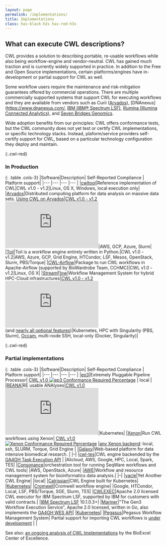 ```yaml
---
layout: page
permalink: /implementations/
title: Implementations
class: has-black-h2s has-red-h3s
---
```


## What can execute CWL descriptions?
CWL provides a
solution to describing portable, re-usable workflows while also
being workflow-engine and vendor-neutral.
CWL has gained much traction and is currently widely
supported in practice. In addition to the Free and Open Source implementations, certain platforms/engines have in-development or partial support for CWL as well.  

Some workflow users require the maintenance and risk-mitigation
guarantees offered by commercial operations. There are multiple
commercially supported systems that support CWL for executing
workflows and they are available from vendors such as Curii
([Arvados](https://arvados.org/)), [DNAnexus](https://www.dnanexus.com/, [IBM (IBM® Spectrum LSF)](https://www.ibm.com/analytics/spectrum-computing), [Illumina
(Illumina Connected Analytics)](https://www.illumina.com/products/by-type/informatics-products/connected-analytics.html?scid=2021-269ECL4851), and [Seven Bridges Genomics](https://www.sevenbridges.com/).

Wide adoption benefits from our principles: CWL offers 
conformance tests, but the CWL community does not yet test or certify
CWL implementations, or specific technology stacks. Instead, 
plaform/service providers self-certify support for CWL, based on a
particular technology configuration they deploy and maintain.

{:.cwl-red}
### In Production

{: .table .cols-3}
|Software|Description| Self-Reported Compliance | Platform support|
|--- |--- |--- |--- |
|[cwltool](https://github.com/common-workflow-language/cwltool)|Reference implementation of CWL|CWL v1.0 - v1.2|Linux, OS X, Windows, local execution only|
|[Arvados](https://arvados.org/)|Distributed computing platform for data analysis on massive data sets. [Using CWL on Arvados](https://doc.arvados.org/user/cwl/cwl-runner.html)|[CWL v1.0 - v1.2 ![Required](https://badgen.net/https/jutro-4zz18-ytx3kamvs9vo8q5.collections.jutro.arvadosapi.com/required.json?icon=commonwl)](https://dev.arvados.org/projects/arvados/wiki/CWL_Conformance)|AWS, GCP, Azure, Slurm|
|[Toil](https://github.com/BD2KGenomics/toil)|Toil is a workflow engine entirely written in Python.|CWL v1.0 - v1.2|AWS, Azure, GCP, Grid Engine, HTCondor, LSF, Mesos, OpenStack, Slurm, PBS/Torque|
|[CWL-Airflow](https://github.com/Barski-lab/cwl-airflow)|Package to run CWL workflows in Apache-Airflow (supported by BioWardrobe Team, CCHMC)|CWL v1.0 - v1.2|Linux, OS X|
|[StreamFlow](https://streamflow.di.unito.it/)|Workflow Management System for hybrid HPC-Cloud infrastructures|[CWL v1.0 - v1.2 ![Required](https://badgen.net/https/streamflow.di.unito.it/cwl-conformance/v1.2/required.json?icon=commonwl)](https://github.com/alpha-unito/streamflow#cwl-compatibility)<br />(and [nearly all optional features](https://github.com/alpha-unito/streamflow#cwl-compatibility))|Kubernetes, HPC with Singularity (PBS, Slurm), [Occam](https://c3s.unito.it/index.php/super-computer), multi-node SSH, local-only (Docker, Singularity)|

{:.cwl-red}
### Partial implementations

{: .table .cols-3}
|Software|Description| Self-Reported Compliance | Platform support|
|--- |--- |--- |--- |
|[ep3](https://github.com/tom-tan/ep3)|Extremely Pluggable Pipeline Processor| <a href="https://github.com/tom-tan/ep3#conformance-tests-for-cwl-v10-for-the-latest-release">CWL v1.0 <img src="https://badgen.net/https/raw.githubusercontent.com/tom-tan/conformance/master/conformance/ep3/cwl_v1.0/ep3_latest/required.json?icon=commonwl" alt="ep3 Conformance Required Percentage"></a> | local |
|[REANA](https://docs.reana.io/)|RE usable ANAlyses|[CWL v1.0 ![Required](https://badgen.net/https/raw.githubusercontent.com/reanahub/reana-workflow-engine-cwl/master/badges/v1.0/required.json?icon=commonwl)](https://github.com/reanahub/reana-workflow-engine-cwl#cwl-v10)|Kubernetes|
|[Xenon](https://nlesc.github.io/Xenon/)|Run CWL workflows using Xenon| <a href="https://github.com/xenon-middleware/xenonflow#cwl-compliance-v10">CWL v1.0 <img src="https://badgen.net/https/raw.githubusercontent.com/xenon-middleware/xenon-flow/gh-pages/badges/required.json?icon=commonwl" alt="Xenon Conformance Required Percentage"></a> |[any Xenon backend](https://nlesc.github.io/Xenon/): local, ssh, SLURM, Torque, Grid Engine |
|[Galaxy](https://galaxyproject.org/)|Web-based platform for data intensive biomedical research. | |&#8211;|
|[cwl-tes](https://github.com/ohsu-comp-bio/cwl-tes)|CWL engine backended by the [GA4GH Task Execution API](https://github.com/ga4gh/task-execution-schemas) | |Alicloud, AWS, Google, HPC, Local, Spark, TES|
|[Consonance](https://github.com/Consonance/consonance)|orchestration tool for running SeqWare workflows and CWL tools| |AWS, OpenStack, Azure|
|[AWE](https://github.com/MG-RAST/AWE)|Workflow and resource management system for bioinformatics data analysis.| |&#8211;|
|[yacle](https://github.com/otiai10/yacle)|Yet Another CWL Engine| |local|
|[Calrissian](https://github.com/Duke-GCB/calrissian)|CWL Engine built for Kubernetes| |[Kubernetes](https://kubernetes.io/)|
|[Cromwell](https://github.com/broadinstitute/cromwell)|Cromwell workflow engine| |Google, HTCondor, Local, LSF, PBS/Torque, SGE, Slurm, TES|
|[CWLEXEC](https://github.com/IBMSpectrumComputing/cwlexec)|Apache 2.0 licensed CWL executor for IBM Spectrum LSF, supported by IBM for customers with valid contracts.| |[IBM Spectrum LSF](https://developer.ibm.com/storage/products/ibm-spectrum-lsf/#) 10.1.0.3+|
|[Mariner](https://github.com/uc-cdis/mariner)|"The Gen3 Workflow Execution Service", Apache 2.0 licensed, written in Go, also implements the [GA4GH WES API](https://ga4gh.github.io/workflow-execution-service-schemas)| |[Kubernetes](https://kubernetes.io)|
|[Pegasus](https://pegasus.isi.edu/documentation/reference-guide/cwl-support.html)|Pegasus Workflow Management System| Partial support for importing CWL workflows is [under development](https://pegasus.isi.edu/documentation/manpages/pegasus-cwl-converter.html) | |  

See also: [an ongoing analysis of CWL Implementations](https://docs.bioexcel.eu/cwl-engine-guide/about.html#summary-of-engines) by the BioExcel Center of Excellence.
